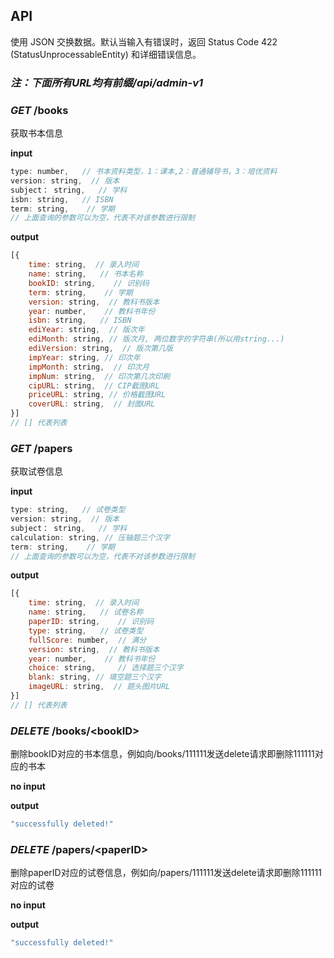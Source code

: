 ## API

使用 JSON 交换数据。默认当输入有错误时，返回 Status Code 422 (StatusUnprocessableEntity) 和详细错误信息。

### *注：下面所有URL均有前缀/api/admin-v1*

### *GET* /books

获取书本信息

**input**

```javascript
type: number,   // 书本资料类型，1：课本,2：普通辅导书，3：培优资料
version: string,  // 版本
subject： string,   // 学科
isbn: string,   // ISBN
term: string,    // 学期
// 上面查询的参数可以为空，代表不对该参数进行限制
```

**output**

```javascript
[{
    time: string,  // 录入时间
    name: string,	// 书本名称
    bookID: string,    // 识别码
    term: string,    // 学期
    version: string,  // 教科书版本
    year: number,    // 教科书年份
    isbn: string,   // ISBN
    ediYear: string,  // 版次年
    ediMonth: string, // 版次月, 两位数字的字符串(所以用string...)
    ediVersion: string,  // 版次第几版
    impYear: string, // 印次年
    impMonth: string,  // 印次月
    impNum: string,  // 印次第几次印刷
    cipURL: string,  // CIP截图URL
    priceURL: string, // 价格截图URL
    coverURL: string,  // 封面URL
}]
// [] 代表列表
```

### *GET* /papers

获取试卷信息

**input**

```javascript
type: string,   // 试卷类型
version: string,  // 版本
subject： string,   // 学科
calculation: string, // 压轴题三个汉字
term: string,    // 学期
// 上面查询的参数可以为空，代表不对该参数进行限制
```

**output**

```javascript
[{
    time: string,  // 录入时间
    name: string,	// 试卷名称
    paperID: string,    // 识别码
    type: string,   // 试卷类型
    fullScore: number,  // 满分
    version: string,  // 教科书版本
    year: number,    // 教科书年份
    choice: string,     // 选择题三个汉字
    blank: string, // 填空题三个汉字
    imageURL: string,  // 题头图片URL
}]
// [] 代表列表
```

### *DELETE* /books/\<bookID\>

删除bookID对应的书本信息，例如向/books/111111发送delete请求即删除111111对应的书本

**no input**

**output**

```javascript
"successfully deleted!"
```

### *DELETE* /papers/\<paperID\>

删除paperID对应的试卷信息，例如向/papers/111111发送delete请求即删除111111对应的试卷

**no input**

**output**

```javascript
"successfully deleted!"
```

